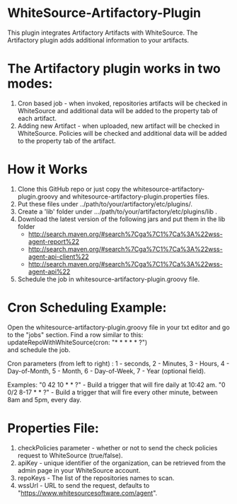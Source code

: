 WhiteSource-Artifactory-Plugin
==============================

This plugin integrates Artifactory Artifacts with WhiteSource.
The Artifactory plugin adds additional information to your artifacts.  

The Artifactory plugin works in two modes:
==========================================
1. Cron based job - when invoked, repositories artifacts will be checked 
   in WhiteSource and additional data will be added to the property tab 
   of each artifact.
2. Adding new Artifact - when uploaded, new artifact will be checked in
   WhiteSource. Policies will be checked and additional data will be 
   added to the property tab of the artifact.
   
How it Works
============
1. Clone this GitHub repo or just copy the whitesource-artifactory-plugin.groovy 
   and whitesource-artifactory-plugin.properties files.
2. Put these files under ../path/to/your/artifactory/etc/plugins/.
3. Create a 'lib' folder under  .../path/to/your/artifactory/etc/plugins/lib .
4. Download the latest version of the following jars and put them in the 
   lib folder
   * http://search.maven.org/#search%7Cga%7C1%7Ca%3A%22wss-agent-report%22
   * http://search.maven.org/#search%7Cga%7C1%7Ca%3A%22wss-agent-api-client%22
   * http://search.maven.org/#search%7Cga%7C1%7Ca%3A%22wss-agent-api%22
5. Schedule the job in whitesource-artifactory-plugin.groovy file.


Cron Scheduling Example:
========================

Open the whitesource-artifactory-plugin.groovy file in your txt editor 
and go to the "jobs" section.
Find a row similar to this: updateRepoWithWhiteSource(cron: "* * * * * ?")  
and schedule the job.

Cron parameters (from left to right) :
1 - seconds, 2 - Minutes, 3 - Hours, 4 - Day-of-Month, 5 - Month, 
6 - Day-of-Week, 7 - Year (optional field).

Examples:
"0 42 10 * * ?" - Build a trigger that will fire daily at 10:42 am.
"0 0/2 8-17 * * ?" - Build a trigger that will fire every other minute, 
between 8am and 5pm, every day. 

Properties File:
================
1. checkPolicies parameter - whether or not to send the check policies 
   request to WhiteSource (true/false).
2. apiKey - unique identifier of the organization, can be retrieved from 
   the admin page in your WhiteSource account.
3. repoKeys - The list of the repositories names to scan.
4. wssUrl - URL to send the request, defaults to 
   "https://www.whitesourcesoftware.com/agent".
